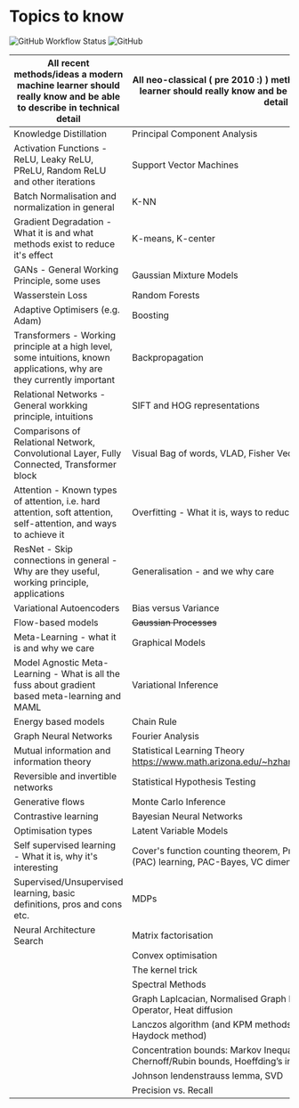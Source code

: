 # Topics to know

![GitHub Workflow Status](https://img.shields.io/github/workflow/status/bayeswatch/stuff-to-know/CI)
![GitHub](https://img.shields.io/github/license/bayeswatch/stuff-to-know)

| All recent methods/ideas a modern machine learner should really know and be able to describe in technical detail        | All neo-classical ( pre 2010 :) ) methods/ideas a modern machine learner should really know and be able to describe in technical detail |
|-------------------------------------------------------------------------------------------------------------------------|-----------------------------------------------------------------------------------------------------------------------------------------|
| Knowledge Distillation                                                                                                  | Principal Component Analysis                                                                                                            |
| Activation Functions - ReLU, Leaky ReLU, PReLU, Random ReLU and other iterations                                        | Support Vector Machines                                                                                                                 |
| Batch Normalisation and normalization in general                                                                        | K-NN                                                                                                                                    |
| Gradient Degradation - What it is and what methods exist to reduce it's effect                                          | K-means, K-center                                                                                                                       |
| GANs - General Working Principle, some uses                                                                             | Gaussian Mixture Models                                                                                                                 |
| Wasserstein Loss                                                                                                        | Random Forests                                                                                                                          |
| Adaptive Optimisers (e.g. Adam)                                                                                         | Boosting                                                                                                                                |
| Transformers - Working principle at a high level, some intuitions, known applications, why are they currently important | Backpropagation                                                                                                                         |
| Relational Networks - General workking principle, intuitions                                                            | SIFT and HOG representations                                                                                                            |
| Comparisons of Relational Network, Convolutional Layer, Fully Connected, Transformer block                              | Visual Bag of words, VLAD, Fisher Vector features                                                                                       |
| Attention - Known types of attention, i.e. hard attention, soft attention, self-attention, and ways to achieve it       | Overfitting - What it is, ways to reduce it                                                                                             |
| ResNet - Skip connections in general - Why are they useful, working principle, applications                             | Generalisation - and we why care                                                                                                        |
| Variational Autoencoders                                                                                                | Bias versus Variance                                                                                                                    |
| Flow-based models                                                                                                       | ~~Gaussian Processes~~                                                                                                                      |
| Meta-Learning - what it is and why we care                                                                              | Graphical Models                                                                                                                        |
| Model Agnostic Meta-Learning - What is all the fuss about gradient based meta-learning and MAML                         | Variational Inference                                                                                                                   |
| Energy based models                                                                                                     | Chain Rule                                                                                                                              |
| Graph Neural Networks                                                                                                   | Fourier Analysis                                                                                                                        |
| Mutual information and information theory                                                                               | Statistical Learning Theory https://www.math.arizona.edu/~hzhang/math574m/Read/vapnik.pdf                                               |
| Reversible and invertible networks                                                                                      | Statistical Hypothesis Testing                                                                                                          |
| Generative flows                                                                                                        | Monte Carlo Inference                                                                                                                   |
| Contrastive learning                                                                                                    | Bayesian Neural Networks                                                                                                                |
| Optimisation types                                                                                                      | Latent Variable Models                                                                                                                  |
| Self supervised learning - What it is, why it's interesting                                                             | Cover's function counting theorem, Probably approximately correct (PAC) learning, PAC-Bayes, VC dimension, Rademacher Complexity        |
| Supervised/Unsupervised learning, basic definitions, pros and cons etc.                                                 | MDPs                                                                                                                                    |
| Neural Architecture Search                                                                                              | Matrix factorisation                                                                                                                    |
|                                                                                                                         | Convex optimisation                                                                                                                     |
|                                                                                                                         | The kernel trick                                                                                                                        |
|                                                                                                                         | Spectral Methods                                                                                                                        |
|                                                                                                                         | Graph Laplcacian, Normalised Graph Laplacian, Laplace-Beltrami Operator, Heat diffusion                                                 |
|                                                                                                                         | Lanczos algorithm (and KPM methods, Chebyshev approximations, Haydock method)                                                           |
|                                                                                                                         | Concentration bounds: Markov Inequality, Chebyshev's inequality, Chernoff/Rubin bounds, Hoeffding’s inequality                          |
|                                                                                                                         | Johnson lendenstrauss lemma, SVD                                                                                                        |
| |  Precision vs. Recall  |
